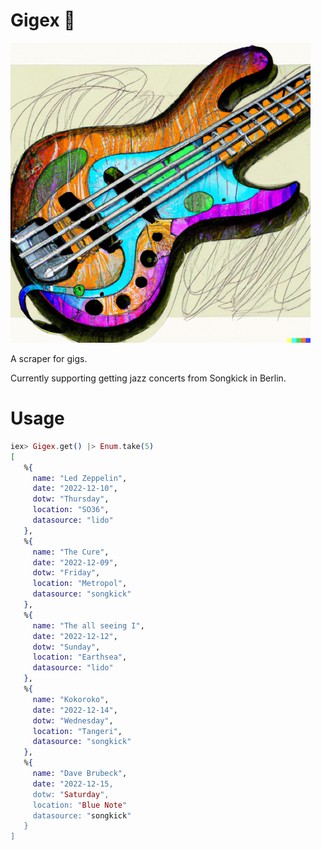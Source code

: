 # Gigex 🎸

![A pleasant drawing of a sunburst bass guitar with violet, green and blue gradients](bass-guitar-drawing-640x480.png)

A scraper for gigs.

Currently supporting getting jazz concerts from Songkick in Berlin.


# Usage

```elixir
iex> Gigex.get() |> Enum.take(5)
[
   %{
     name: "Led Zeppelin",
     date: "2022-12-10",
     dotw: "Thursday",
     location: "SO36",
     datasource: "lido"
   },
   %{
     name: "The Cure",
     date: "2022-12-09",
     dotw: "Friday",
     location: "Metropol",
     datasource: "songkick"
   },
   %{
     name: "The all seeing I",
     date: "2022-12-12",
     dotw: "Sunday",
     location: "Earthsea",
     datasource: "lido"
   },
   %{
     name: "Kokoroko",
     date: "2022-12-14",
     dotw: "Wednesday",
     location: "Tangeri",
     datasource: "songkick"
   },
   %{
     name: "Dave Brubeck",
     date: "2022-12-15,
     dotw: "Saturday",
     location: "Blue Note"
     datasource: "songkick"
   }
]
```
